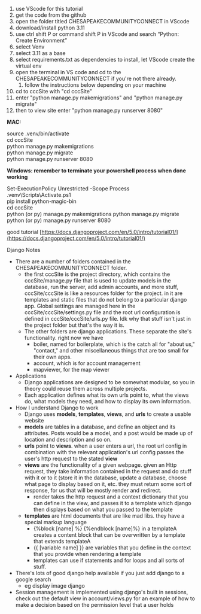 1. use VScode for this tutorial  
2. get the code from the github  
3. open the folder titled CHESAPEAKECOMMUNITYCONNECT in VScode  
4. download/install python 3.11  
5. use ctrl shift P or command shift P in VScode and search “Python: Create Environment”  
6. select Venv  
7.  select 3.11 as a base  
8. select requirements.txt as dependencies to install, let VScode create the virtual env  
9. open the terminal in VS code and cd to the CHESAPEAKECOMMUNITYCONNECT if you're not there already.  
   1. follow the instructions below depending on your machine  
10. cd to cccSite with "cd cccSite"   
11. enter "python manage.py makemigrations" and "python manage.py migrate"  
12. then to view site enter "python manage.py runserver 8080"

**MAC:** 

source .venv/bin/activate  
cd cccSite  
python manage.py makemigrations   
python manage.py migrate  
python manage.py runserver 8080

**Windows: remember to terminate your powershell process when done working**

Set-ExecutionPolicy Unrestricted \-Scope Process  
.venv\\Scripts\\Activate.ps1  
pip install python-magic-bin  
cd cccSite  
python (or py) manage.py makemigrations python manage.py migrate  
python (or py) manage.py runserver 8080

good tutorial [https://docs.djangoproject.com/en/5.0/intro/tutorial01/](https://docs.djangoproject.com/en/5.0/intro/tutorial01/)

Django Notes 

* There are a number of folders contained in the CHESAPEAKECOMMUNITYCONNECT folder.   
  * the first cccSite is the project directory, which contains the cccSite/manage.py file that is used to update models in the database, run the server, add admin accounts, and more stuff, cccSite/cccSite is like a resources folder for the project. in it are templates and static files that do not belong to a particular django app. Global settings are managed here in the cccSite/cccSite/settings.py file and the root url configuration is defined in cccSite/cccSite/urls.py file. Idk why that stuff isn't just in the project folder but that's the way it is.  
  * The other folders are django applications. These separate the site's functionality. right now we have   
    * boiler, named for boilerplate, which is the catch all for "about us," "contact," and other miscellaneous things that are too small for their own apps.  
    * account, which is for account management  
    * mapviewer, for the map viewer  
* Applications  
  * Django applications are designed to be somewhat modular, so you in theory could reuse them across multiple projects.   
  * Each application defines what its own urls point to, what the views do, what models they need, and how to display its own information.   
* How I understand Django to work  
  * Django uses **models**, **templates**, **views**, and **urls** to create a usable website  
  * **models** are tables in a database, and define an object and its attributes. Posts would be a model, and a post would be made up of location and description and so on.   
  * **urls** point to **views**. when a user enters a url, the root url config in combination with the relevant application's url config passes the user's http request to the stated **view**  
  * **views** are the functionality of a given webpage. given an Http request, they take information contained in the request and do stuff with it or to it (store it in the database, update a database, choose what page to display based on it, etc. they must return some sort of response, for us that will be mostly render and redirect.  
    * render takes the http request and a context dictionary that you can define in the view, and passes it to a template which django then displays based on what you passed to the template  
  * **templates** are html documents that are like mad libs. they have a special markup language  
    * {%block \[name\] %} {%endblock \[name\]%} in a templateA creates a content block that can be overwritten by a template that extends templateA   
    * {{ \[variable name\] }} are variables that you define in the context that you provide when rendering a template  
    * templates can use if statements and for loops and all sorts of stuff.   
* There's lots of good django help available if you just add django to a google search   
  * eg display image django  
* Session management is implemented using django's built in sessions, check out the default view in account/views.py for an example of how to make a decision based on the permission level that a user holds